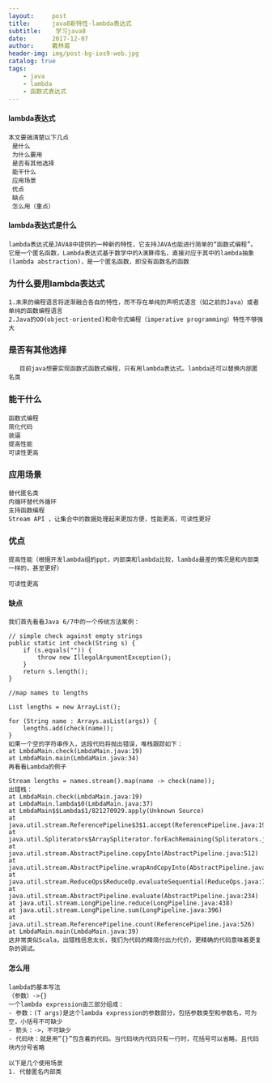 ```yaml
---
layout:     post
title:      java8新特性-lambda表达式
subtitle:    学习java8
date:       2017-12-07
author:     戴林甫
header-img: img/post-bg-ios9-web.jpg
catalog: true
tags:
    - java
    - lambda
    - 函数式表达式
---
```


#### lambda表达式
    本文要搞清楚以下几点
     是什么
     为什么要用
     是否有其他选择
     能干什么
     应用场景
     优点
     缺点
     怎么用（重点）
     
#### lambda表达式是什么
    lambda表达式是JAVA8中提供的一种新的特性，它支持JAVA也能进行简单的“函数式编程”。 
    它是一个匿名函数，Lambda表达式基于数学中的λ演算得名，直接对应于其中的lambda抽象(lambda abstraction)，是一个匿名函数，即没有函数名的函数

### 为什么要用lambda表达式
    1.未来的编程语言将逐渐融合各自的特性，而不存在单纯的声明式语言（如之前的Java）或者单纯的函数编程语言
    2.Java的OO(object-oriented)和命令式编程（imperative programming）特性不够强大
    
### 是否有其他选择
       目前java想要实现函数式函数式编程，只有用lambda表达式。lambda还可以替换内部匿名类
   
### 能干什么
    函数式编程
    简化代码
    装逼
    提高性能
    可读性更高
    
### 应用场景
    替代匿名类
    内循环替代外循环
    支持函数编程
    Stream API ，让集合中的数据处理起来更加方便，性能更高，可读性更好
    
    
### 优点
    提高性能（根据开发lambda组的ppt，内部类和lambda比较，lambda最差的情况是和内部类一样的，甚至更好）
    
    可读性更高
    
#### 缺点
    我们首先看看Java 6/7中的一个传统方法案例：
    
    // simple check against empty strings
    public static int check(String s) {
        if (s.equals("")) {
            throw new IllegalArgumentException();
        }
        return s.length();
    }
       
    //map names to lengths
       
    List lengths = new ArrayList();
       
    for (String name : Arrays.asList(args)) {
        lengths.add(check(name));
    }
    如果一个空的字符串传入，这段代码将抛出错误，堆栈跟踪如下：
    at LmbdaMain.check(LmbdaMain.java:19)
    at LmbdaMain.main(LmbdaMain.java:34)
    再看看Lambda的例子
    
    Stream lengths = names.stream().map(name -> check(name));
    出错栈：   
    at LmbdaMain.check(LmbdaMain.java:19)
    at LmbdaMain.lambda$0(LmbdaMain.java:37)
    at LmbdaMain$$Lambda$1/821270929.apply(Unknown Source)
    at java.util.stream.ReferencePipeline$3$1.accept(ReferencePipeline.java:193)
    at java.util.Spliterators$ArraySpliterator.forEachRemaining(Spliterators.java:948)
    at java.util.stream.AbstractPipeline.copyInto(AbstractPipeline.java:512)
    at java.util.stream.AbstractPipeline.wrapAndCopyInto(AbstractPipeline.java:502)
    at java.util.stream.ReduceOps$ReduceOp.evaluateSequential(ReduceOps.java:708)
    at java.util.stream.AbstractPipeline.evaluate(AbstractPipeline.java:234)
    at java.util.stream.LongPipeline.reduce(LongPipeline.java:438)
    at java.util.stream.LongPipeline.sum(LongPipeline.java:396)
    at java.util.stream.ReferencePipeline.count(ReferencePipeline.java:526)
    at LmbdaMain.main(LmbdaMain.java:39)
    这非常类似Scala，出错栈信息太长，我们为代码的精简付出力代价，更精确的代码意味着更复杂的调试。
    
      
#### 怎么用

    lambda的基本写法
    （参数）->{}
    一个lambda expression由三部分组成： 
    - 参数：(T args)是这个lambda expression的参数部分，包括参数类型和参数名，可为空，小括号不可缺少 
    - 箭头：->，不可缺少 
    - 代码块：就是用”{}”包含着的代码。当代码块内代码只有一行时，花括号可以省略，且代码块内分号省略
    
    以下是几个使用场景
    1. 代替匿名内部类
                   